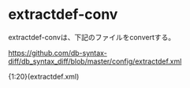 # extractdef-conv

extractdef-convは、下記のファイルをconvertする。

https://github.com/db-syntax-diff/db_syntax_diff/blob/master/config/extractdef.xml


{1:20}(extractdef.xml)





